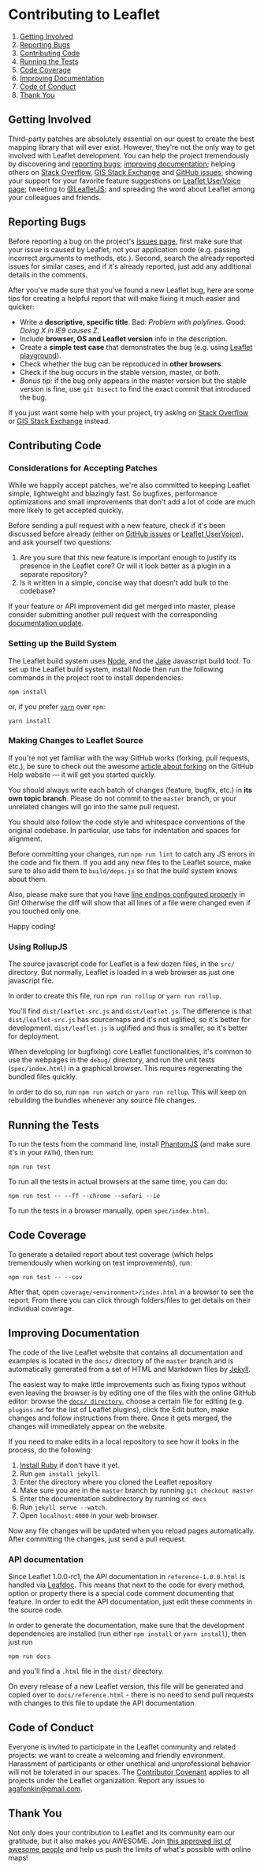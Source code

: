 Contributing to Leaflet
=======================

 1. [Getting Involved](#getting-involved)
 2. [Reporting Bugs](#reporting-bugs)
 3. [Contributing Code](#contributing-code)
 4. [Running the Tests](#running-the-tests)
 5. [Code Coverage](#code-coverage)
 6. [Improving Documentation](#improving-documentation)
 7. [Code of Conduct](#code-of-conduct)
 8. [Thank You](#thank-you)

## Getting Involved

Third-party patches are absolutely essential on our quest to create the best mapping library that will ever exist.
However, they're not the only way to get involved with Leaflet development.
You can help the project tremendously by discovering and [reporting bugs](#reporting-bugs);
[improving documentation](#improving-documentation);
helping others on [Stack Overflow](https://stackoverflow.com/questions/tagged/leaflet),
[GIS Stack Exchange](https://gis.stackexchange.com/questions/tagged/leaflet)
and [GitHub issues](https://github.com/Leaflet/Leaflet/issues);
showing your support for your favorite feature suggestions on [Leaflet UserVoice page](http://leaflet.uservoice.com);
tweeting to [@LeafletJS](http://twitter.com/LeafletJS);
and spreading the word about Leaflet among your colleagues and friends.

## Reporting Bugs

Before reporting a bug on the project's [issues page](https://github.com/Leaflet/Leaflet/issues),
first make sure that your issue is caused by Leaflet, not your application code
(e.g. passing incorrect arguments to methods, etc.).
Second, search the already reported issues for similar cases,
and if it's already reported, just add any additional details in the comments.

After you've made sure that you've found a new Leaflet bug,
here are some tips for creating a helpful report that will make fixing it much easier and quicker:

 * Write a **descriptive, specific title**. Bad: *Problem with polylines*. Good: *Doing X in IE9 causes Z*.
 * Include **browser, OS and Leaflet version** info in the description.
 * Create a **simple test case** that demonstrates the bug (e.g. using [Leaflet playground](http://playground-leaflet.rhcloud.com/)).
 * Check whether the bug can be reproduced in **other browsers**.
 * Check if the bug occurs in the stable version, master, or both.
 * *Bonus tip:* if the bug only appears in the master version but the stable version is fine,
   use `git bisect` to find the exact commit that introduced the bug.

If you just want some help with your project,
try asking on [Stack Overflow](https://stackoverflow.com/questions/tagged/leaflet)
or [GIS Stack Exchange](https://gis.stackexchange.com/questions/tagged/leaflet) instead.

## Contributing Code

### Considerations for Accepting Patches

While we happily accept patches, we're also committed to keeping Leaflet simple, lightweight and blazingly fast.
So bugfixes, performance optimizations and small improvements that don't add a lot of code
are much more likely to get accepted quickly.

Before sending a pull request with a new feature, check if it's been discussed before already
(either on [GitHub issues](https://github.com/Leaflet/Leaflet/issues)
or [Leaflet UserVoice](http://leaflet.uservoice.com/)),
and ask yourself two questions:

 1. Are you sure that this new feature is important enough to justify its presence in the Leaflet core?
    Or will it look better as a plugin in a separate repository?
 2. Is it written in a simple, concise way that doesn't add bulk to the codebase?

If your feature or API improvement did get merged into master,
please consider submitting another pull request with the corresponding [documentation update](#improving-documentation).

### Setting up the Build System

The Leaflet build system uses [Node](http://nodejs.org/), and the [Jake](http://jakejs.com/) Javascript build tool.
To set up the Leaflet build system, install Node then run the following commands in the project root to install dependencies:

```
npm install
```
or, if you prefer [`yarn`](https://yarnpkg.com/) over `npm`:
```
yarn install
```

### Making Changes to Leaflet Source

If you're not yet familiar with the way GitHub works (forking, pull requests, etc.),
be sure to check out the awesome [article about forking](https://help.github.com/articles/fork-a-repo)
on the GitHub Help website &mdash; it will get you started quickly.

You should always write each batch of changes (feature, bugfix, etc.) in **its own topic branch**.
Please do not commit to the `master` branch, or your unrelated changes will go into the same pull request.

You should also follow the code style and whitespace conventions of the original codebase.
In particular, use tabs for indentation and spaces for alignment.

Before committing your changes, run `npm run lint` to catch any JS errors in the code and fix them.
If you add any new files to the Leaflet source, make sure to also add them to `build/deps.js`
so that the build system knows about them.

Also, please make sure that you have [line endings configured properly](https://help.github.com/articles/dealing-with-line-endings) in Git! Otherwise the diff will show that all lines of a file were changed even if you touched only one.

Happy coding!

### Using RollupJS

The source javascript code for Leaflet is a few dozen files, in the `src/` directory.
But normally, Leaflet is loaded in a web browser as just one javascript file.

In order to create this file, run `npm run rollup` or `yarn run rollup`.

You'll find `dist/leaflet-src.js` and `dist/leaflet.js`. The difference is that
`dist/leaflet-src.js` has sourcemaps and it's not uglified, so it's better for
development. `dist/leaflet.js` is uglified and thus is smaller, so it's better
for deployment.

When developing (or bugfixing) core Leaflet functionalities, it's common to use
the webpages in the `debug/` directory, and run the unit tests (`spec/index.html`)
in a graphical browser. This requires regenerating the bundled files quickly.

In order to do so, run `npm run watch` or `yarn run rollup`. This will keep
on rebuilding the bundles whenever any source file changes.

## Running the Tests

To run the tests from the command line,
install [PhantomJS](http://phantomjs.org/) (and make sure it's in your `PATH`),
then run:

```
npm run test
```

To run all the tests in actual browsers at the same time, you can do:

```
npm run test -- --ff --chrome --safari --ie
```

To run the tests in a browser manually, open `spec/index.html`.

## Code Coverage

To generate a detailed report about test coverage (which helps tremendously when working on test improvements), run:

```
npm run test -- --cov
```

After that, open `coverage/<environment>/index.html` in a browser to see the report.
From there you can click through folders/files to get details on their individual coverage.

## Improving Documentation

The code of the live Leaflet website that contains all documentation and examples is located in the `docs/` directory of the `master` branch
and is automatically generated from a set of HTML and Markdown files by [Jekyll](http://jekyllrb.com/).

The easiest way to make little improvements such as fixing typos without even leaving the browser
is by editing one of the files with the online GitHub editor:
browse the [`docs/ directory`](https://github.com/Leaflet/Leaflet/tree/master/docs),
choose a certain file for editing (e.g. `plugins.md` for the list of Leaflet plugins),
click the Edit button, make changes and follow instructions from there.
Once it gets merged, the changes will immediately appear on the website.

If you need to make edits in a local repository to see how it looks in the process, do the following:

 1. [Install Ruby](http://www.ruby-lang.org/en/) if don't have it yet.
 2. Run `gem install jekyll`.
 3. Enter the directory where you cloned the Leaflet repository
 4. Make sure you are in the `master` branch by running `git checkout master`
 5. Enter the documentation subdirectory by running `cd docs`
 6. Run `jekyll serve --watch`.
 7. Open `localhost:4000` in your web browser.

Now any file changes will be updated when you reload pages automatically.
After committing the changes, just send a pull request.

### API documentation

Since Leaflet 1.0.0-rc1, the API documentation in `reference-1.0.0.html` is handled
via [Leafdoc](https://github.com/Leaflet/Leafdoc). This means that next to the
code for every method, option or property there is a special code comment documenting
that feature. In order to edit the API documentation, just edit these comments in the
source code.

In order to generate the documentation, make sure that the development dependencies
are installed (run either `npm install` or `yarn install`), then just run

```
npm run docs
```

and you'll find a `.html` file in the `dist/` directory.

On every release of a new Leaflet version, this file will be generated and copied
over to `docs/reference.html` - there is no need to send pull requests with changes to this file to update the API documentation.

## Code of Conduct

Everyone is invited to participate in the Leaflet community and related projects:
we want to create a welcoming and friendly environment.
Harassment of participants or other unethical and unprofessional behavior will not be tolerated in our spaces.
The [Contributor Covenant](http://contributor-covenant.org/version/1/3/0/)
applies to all projects under the Leaflet organization.
Report any issues to agafonkin@gmail.com.

## Thank You

Not only does your contribution to Leaflet and its community earn our gratitude, but it also makes you AWESOME.
Join [this approved list of awesome people](https://github.com/Leaflet/Leaflet/graphs/contributors)
and help us push the limits of what's possible with online maps!
